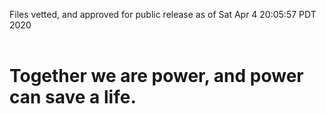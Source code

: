 Files vetted, and approved for public release as of Sat Apr  4 20:05:57 PDT 2020<br><br><h1>Together we are power, and power can save a life.</h1>
